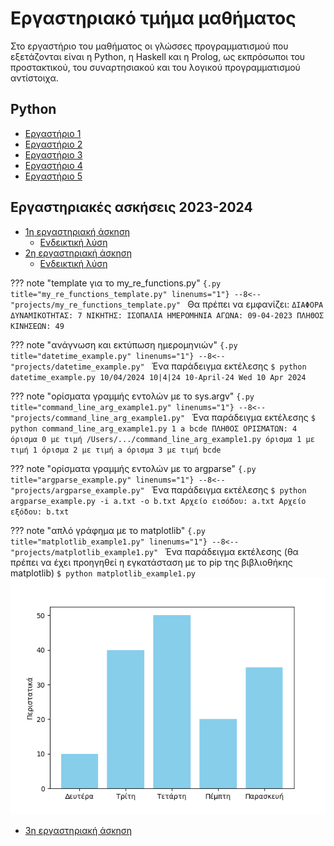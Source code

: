 # Εργαστηριακό τμήμα μαθήματος

Στο εργαστήριο του μαθήματος οι γλώσσες προγραμματισμού που εξετάζονται είναι η Python, η Haskell και η Prolog, ως εκπρόσωποι του προστακτικού, του συναρτησιακού και του λογικού προγραμματισμού αντίστοιχα.

## Python

* [Εργαστήριο 1](./lab1_python.md)
* [Εργαστήριο 2](./lab2_python.md)
* [Εργαστήριο 3](./lab3_python.md)
* [Εργαστήριο 4](./lab4_python.md)
* [Εργαστήριο 5](./lab5_python.md)

<!-- ## Haskell

* [Εργαστήριο](./lab1_haskell.md)

## Prolog -->


## Εργαστηριακές ασκήσεις 2023-2024

* [1η εργαστηριακή άσκηση](./projects/2024_agp_assignment1.pdf)
    * [Ενδεικτική λύση](./assignment2024_1_sol.md)
* [2η εργαστηριακή άσκηση](./projects/2024_agp_assignment2.pdf)
    * [Ενδεικτική λύση](./assignment2024_2_sol.md)

??? note "template για το my_re_functions.py"
    ```{.py title="my_re_functions_template.py" linenums="1"}
    --8<-- "projects/my_re_functions_template.py"
    ```
    Θα πρέπει να εμφανίζει:
    ```
    ΔΙΑΦΟΡΑ ΔΥΝΑΜΙΚΟΤΗΤΑΣ: 7
    ΝΙΚΗΤΗΣ: ΙΣΟΠΑΛΙΑ
    ΗΜΕΡΟΜΗΝΙΑ ΑΓΩΝΑ: 09-04-2023
    ΠΛΗΘΟΣ ΚΙΝΗΣΕΩΝ: 49
    ```

??? note "ανάγνωση και εκτύπωση ημερομηνιών"
    ```{.py title="datetime_example.py" linenums="1"}
    --8<-- "projects/datetime_example.py"
    ```
    Ένα παράδειγμα εκτέλεσης
    ```
    $ python datetime_example.py
    10/04/2024
    10|4|24
    10-April-24
    Wed 10 Apr 2024
    ```


??? note "ορίσματα γραμμής εντολών με το sys.argv"
    ```{.py title="command_line_arg_example1.py" linenums="1"}
    --8<-- "projects/command_line_arg_example1.py"
    ```
    Ένα παράδειγμα εκτέλεσης
    ```
    $ python command_line_arg_example1.py 1 a bcde
    ΠΛΗΘΟΣ ΟΡΙΣΜΑΤΩΝ: 4
    όρισμα 0 με τιμή /Users/.../command_line_arg_example1.py
    όρισμα 1 με τιμή 1
    όρισμα 2 με τιμή a
    όρισμα 3 με τιμή bcde
    ```

??? note "ορίσματα γραμμής εντολών με το argparse"
    ```{.py title="argparse_example.py" linenums="1"}
    --8<-- "projects/argparse_example.py"
    ```
    Ένα παράδειγμα εκτέλεσης
    ```
    $ python argparse_example.py -i a.txt -o b.txt
    Αρχείο εισόδου: a.txt
    Αρχείο εξόδου: b.txt
    ```

??? note "απλό γράφημα με το matplotlib"
    ```{.py title="matplotlib_example1.py" linenums="1"}
    --8<-- "projects/matplotlib_example1.py"
    ```
    Ένα παράδειγμα εκτέλεσης (θα πρέπει να έχει προηγηθεί η εγκατάσταση με το pip της βιβλιοθήκης matplotlib)
    ```
    $ python matplotlib_example1.py
    ```
    ![matplotlib example 1](images/matplotlib_example1.png)

* [3η εργαστηριακή άσκηση](./projects/2024_agp_assignment3.pdf)